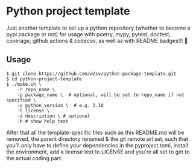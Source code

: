 # __Python project template__

Just another template to set up a python repository (whether to become a pypi package or not) for usage with poetry, mypy, pytest, doctest, coverage, github actions & codecov, as well as with README badges!!! 🤯 

## Usage
```shell
$ git clone https://github.com/w2sv/python-package-template.git
$ cd python-project-template
$ ./make.sh \
    -r repo_name \
    -p package_name \  # optional, will be set to repo_name if not specified \
    -v python_version \  # e.g. 3.10
    -l license \
    -d description \ # optional
    -h # show help text
```

After that all the template-specific files such as this README.md will be removed, the parent directory renamed & the git remote url set, such that you'll only have to define your dependencies in the pyproject.toml, install the environment, add a license text to LICENSE and you're all set to get to the actual coding part.     
